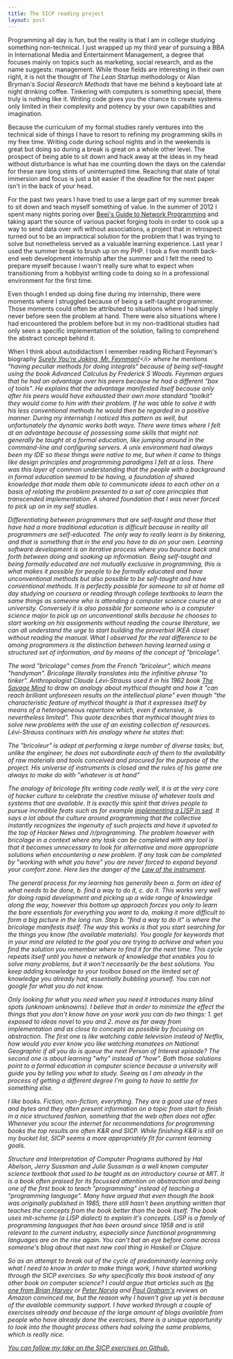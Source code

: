 ```yaml
---
title: The SICP reading project
layout: post
---
```


Programming all day is fun, but the reality is that I am in college
studying something non-technical. I just wrapped up my third year of
pursuing a BBA in International Media and Entertainment Management,
a degree that focuses mainly on topics such as marketing, social research,
and as the name suggests: management. While those fields are interesting
in their own right, it is not the thought of <i>The Lean Startup</i>
methodology or Alan Bryman's <i>Social Research Methods</i> that have me
behind a keyboard late at night drinking coffee. Tinkering with computers
is something special, there truly is nothing like it. Writing code gives
you the chance to create systems only limited in their complexity and
potency by your own capabilities and imagination. 

Because the curriculum of my formal studies rarely ventures into the
technical side of things I have to resort to refining my programming
skills in my free time. Writing code during school nights and in the
weekends is great but doing so during a break is great on a whole other
level. The prospect of being able to sit down and hack away at the ideas
in my head without disturbance is what has me counting down the days on
the calendar for these rare long stints of uninterrupted time. Reaching
that state of total immersion and focus is just a bit easier if the
deadline for the next paper isn't in the back of your head.

For the past two years I have tried to use a large part of my summer break
to sit down and teach myself something of value. In the summer of 2012
I spent many nights poring over [Beej's Guide to Network Programming](http://beej.us/guide/bgnet/output/html/singlepage/bgnet.html)
and taking apart the source of various packet forging tools in order to
cook up a way to send data over wifi without associations, a project
that in retrospect turned out to be an impractical solution for the
problem that I was trying to solve but nonetheless served as a valuable
learning experience. Last year I used the summer break to brush up on my
PHP. I took a five month back-end web development internship after the
summer and I felt the need to prepare myself because I wasn't really
sure what to expect when transitioning from a hobbyist writing code to
doing so in a professional environment for the first time. 

Even though I ended up doing fine during my internship, there were moments
where I struggled because of being a self-taught programmer. Those moments
could often be attributed to situations where I had simply never before
seen the problem at hand. There were also situations where I had
encountered the problem before but in my non-traditional studies had only
seen a specific implementation of the solution, failing to comprehend the
abstract concept behind it. 

When I think about autodidactism I remember reading Richard Feynman's
biography <i>[Surely You're Joking, Mr.
Feynman!](http://en.wikipedia.org/wiki/Surely_You're_Joking,_Mr._Feynman!)</i> where he mentions 
"having peculiar methods for doing integrals" because of being
self-taught using the book <i>Advanced Calculus</i> by Frederick S Woods.
Feynman argues that he had an advantage over his peers because he had
a different "box of tools". He explains that the advantage
manifested itself because only after his peers would have exhausted their
own more standard "toolkit" they would come to him with their
problem. If he was able to solve it with his less conventional methods he
would then be regarded in a positive manner. During my internship
I noticed this pattern as well, but unfortunately the dynamic works both
ways. There were times where I felt at an advantage because of possessing
some skills that might not generally be taught at a formal education, like
jumping around in the command-line and configuring servers. A unix
environment had always been my IDE so these things were native to me, but
when it came to things like design principles and programming paradigms
I felt at a loss. There was this layer of common understanding that the
people with a background in formal education seemed to be having,
a foundation of shared knowledge that made them able to communicate ideas
to each other on a basis of relating the problem presented to a set of
core principles that transcended implementation. A shared foundation that
I was never forced to pick up on in my self studies.

Differentiating between programmers that are self-taught and those that
have had a more traditional education is difficult because in reality all
programmers are self-educated. The only way to really learn is by
tinkering, and that is something that in the end you have to do on your
own. Learning software development is an iterative process where you
bounce back and forth between doing and soaking up information. Being
self-taught and being formally educated are not mutually exclusive in
programming, this is what makes it possible for people to be formally
educated and have unconventional methods but also possible to be
self-taught and have conventional methods. It is perfectly possible for
someone to sit at home all day studying on coursera or reading through
college textbooks to learn the same things as someone who is attending
a computer science course at a university. Conversely it is also possible
for someone who is a computer science major to pick up on unconventional
skills because he chooses to start working on his assignments without
reading the course literature, we can all understand the urge to start
building the proverbial IKEA closet without reading the manual. What
I observed for the real difference to be among programmers is the
distinction between having learned using a structured set of information,
and by means of the concept of "bricolage".

The word "bricolage" comes from the French "bricoleur",
which means "handyman". Bricolage literally translates into the
infinitive phrase "to tinker". Anthropologist Claude Lévi-Strauss
used it in his 1962 book <i>[The Savage
Mind](http://en.wikipedia.org/wiki/The_Savage_Mind)</i> to draw an analogy about
mythical thought and how it "can reach brilliant unforeseen results on
the intellectual plane" even though "the characteristic feature of
mythical thought is that it expresses itself by means of a heterogeneous
repertoire which, even if extensive, is nevertheless limited". This
quote describes that mythical thought tries to solve new problems with the
use of an existing collection of resources. Lévi-Strauss continues with
his analogy where he states that: 

<quote> The "bricoleur" is adept at performing a large number
of diverse tasks; but, unlike the engineer, he does not subordinate each
of them to the availability of raw materials and tools conceived and
procured for the purpose of the project. His universe of instruments is
closed and the rules of his game are always to make do with "whatever
is at hand" </quote>

The analogy of bricolage fits writing code really well, it is at the very
core of hacker culture to celebrate the creative misuse of whatever tools
and systems that are available. It is exactly this spirit that drives
people to pursue incredible feats such as for example [implementing a LISP
in sed](https://github.com/shinh/sedlisp). It says a lot about the culture
around programming that the collective instantly recognizes the ingenuity
of such projects and have it upvoted to the top of Hacker News and
/r/programming. The problem however with bricolage in a context where any
task can be completed with any tool is that it becomes unnecessary to look
for alternative and more appropriate solutions when encountering a new
problem. If any task can be completed by "working with what you
have" you are never forced to expand beyond your comfort zone. Here
lies the danger of the [Law of the instrument](http://en.wikipedia.org/wiki/Law_of_the_instrument). 

The general process for my learning has generally been a. form an idea of
what needs to be done, b. find a way to do it, c. do it. This works very
well for doing rapid development and picking up a wide range of knowledge
along the way, however this bottom up approach forces you only to learn
the bare essentials for everything you want to do, making it more
difficult to form a big picture in the long run. Step b. "find a way
to do it" is where the bricolage manifests itself. The way this works
is that you start searching for the things you know (the available
materials). You google for keywords that in your mind are related to the
goal you are trying to achieve and when you find the solution you remember
where to find it for the next time. This cycle repeats itself until you
have a network of knowledge that enables you to solve many problems, but
it won't necessarily be the best solutions. You keep adding knowledge
to your toolbox based on the limited set of knowledge you already had,
essentially bubbling yourself. You can not google for what you do not
know. 

Only looking for what you need when you need it introduces many blind
spots (unknown unknowns). I believe that in order to minimize the effect
the things that you don't know have on your work you can do two
things: 1. get exposed to ideas novel to you and 2. move as far away from
implementation and as close to concepts as possible by focusing on
abstraction. The first one is like watching cable television instead of
Netflix, how would you ever know you like watching manatees on National
Geographic if all you do is queue the next Person of Interest episode? The
second one is about learning "why" instead of "how". Both
those solutions point to a formal education in computer science because
a university will guide you by telling you what to study. Seeing as I am
already in the process of getting a different degree I'm going to have
to settle for something else.

I like books. Fiction, non-fiction, everything. They are a good use of
trees and bytes and they often present information on a topic from start
to finish in a nice structured fashion, something that the web often does
not offer. Whenever you scour the internet for recommendations for
programming books the top results are often K&R and SICP. While finishing
K&R is still on my bucket list, SICP seems a more appropriately fit for
current learning goals.

Structure and Interpretation of Computer Programs authored by Hal Abelson,
Jerry Sussman and Julie Sussman is a well known computer science textbook
that used to be taught as an introductory course at MIT. It is a book
often praised for its focussed attention on abstraction and being one of
the first book to teach "programming" instead of teaching
a "programming language". Many have argued that even though the
book was originally published in 1985, there still hasn't been
anything written that teaches the concepts from the book better than the
book itself. The book uses mit-scheme (a LISP dialect) to explain it's
concepts. LISP is a family of programming languages that has been around
since 1958 and is still relevant to the current industry, especially since
functional programming languages are on the rise again. You can't bat
an eye before come across someone's blog about that next new cool
thing in Haskell or Clojure. 

So as an attempt to break out of the cycle of predominantly learning only
what I need to know in order to make things work, I have started working
through the SICP exercises. So why specifically this book instead of any
other book on computer science? I could argue that articles such as [the
one from Brian Harvey](http://www.eecs.berkeley.edu/~bh/sicp.html) or
[Peter Norvig](http://www.amazon.com/review/R403HR4VL71K8) and [Paul
Graham's](http://www.amazon.com/review/R3G05B1TQ5XGZP) reviews on Amazon
convinced me, but the reason why I haven't give up yet is because of the
available community support. I have worked through
a couple of exercises already and because of the large amount of blogs
available from people who have already done the exercises, there is
a unique opportunity to look into the thought process others had solving
the same problems, which is really nice.

[You can follow my take on the SICP exercises on
Github.](https://github.com/vdloo/SICP)
